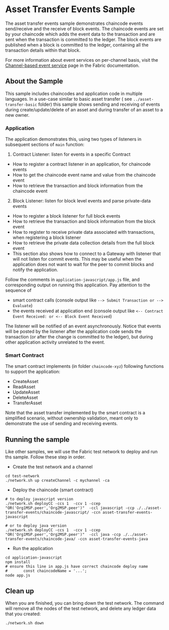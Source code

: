 # Asset Transfer Events Sample

The asset transfer events sample demonstrates chaincode events send/receive
and the receive of block events. The chaincode events are set by your
chaincode which adds the event data to the transaction and are sent when the
transaction is committed to the ledger. The block events are published when
a block is committed to the ledger, containing all the transaction details
within that block.

For more information about event services on per-channel basis, visit the
[Channel-based event service](https://hyperledger-fabric.readthedocs.io/en/latest/peer_event_services.html)
page in the Fabric documentation.


## About the Sample

This sample includes chaincodes and application code in multiple languages. 
In a use-case similar to basic asset transfer ( see `../asset-transfer-basic` folder)
this sample shows sending and receiving of events during create/update/delete of an asset 
and during transfer of an asset to a new owner.

### Application
The application demonstrates this, using two types of listeners in subsequent sections of `main` function:
1. Contract Listener: listen for events in a specific Contract
- How to register a contract listener in an application, for chaincode events
- How to get the chaincode event name and value from the chaincode event
- How to retrieve the transaction and block information from the chaincode event

2. Block Listener: listen for block level events and parse private-data events
- How to register a block listener for full block events
- How to retrieve the transaction and block information from the block event
- How to register to receive private data associated with transactions, when registering a block listener
- How to retrieve the private data collection details from the full block event
- This section also shows how to connect to a Gateway with listener that will not listen for commit events. This may be useful when the application does not want to wait for the peer to commit blocks and notify the application.


Follow the comments in `application-javascript/app.js` file, and corresponding output on running this application.
Pay attention to the sequence of 
- smart contract calls (console output like `--> Submit Transaction or --> Evaluate`)
- the events received at application end (console output like `<-- Contract Event Received: or <-- Block Event Received`) 

The listener will be notified of an event asynchronously. Notice that events will
be posted by the listener after the application code sends the transaction (or after the 
change is committed to the ledger), but during other application activity unrelated to the event.

### Smart Contract
The smart contract implements (in folder `chaincode-xyz`) following functions to support the application:
- CreateAsset
- ReadAsset
- UpdateAsset
- DeleteAsset
- TransferAsset

Note that the asset transfer implemented by the smart contract is a simplified scenario, without ownership validation, meant only to 
demonstrate the use of sending and receiving events.


## Running the sample

Like other samples, we will use the Fabric test network to deploy and run ths sample. Follow these step in order.
- Create the test network and a channel
``` 
cd test-network
./network.sh up createChannel -c mychannel -ca
```

- Deploy the chaincode (smart contract)
``` 
# to deploy javascript version
./network.sh deployCC -ccs 1  -ccv 1 -ccep "OR('Org1MSP.peer','Org2MSP.peer')"  -ccl javascript -ccp ./../asset-transfer-events/chaincode-javascript/ -ccn asset-transfer-events-javascript

# or to deploy java version
./network.sh deployCC -ccs 1  -ccv 1 -ccep "OR('Org1MSP.peer','Org2MSP.peer')"  -ccl java -ccp ./../asset-transfer-events/chaincode-java/ -ccn asset-transfer-events-java
```

- Run the application
```
cd application-javascript
npm install
# ensure this line in app.js have correct chaincode deploy name
#       const chaincodeName = '...';
node app.js
```


## Clean up
When you are finished, you can bring down the test network. The command will remove all the nodes of the test network, and delete any ledger data that you created:

```
./network.sh down
```
